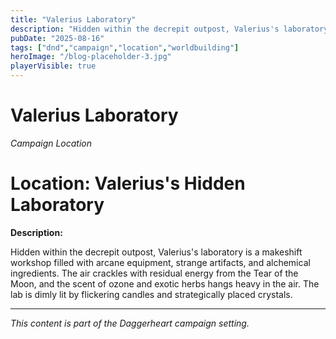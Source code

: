 ```yaml
---
title: "Valerius Laboratory"
description: "Hidden within the decrepit outpost, Valerius's laboratory is a makeshift workshop filled with arcane equipment, strange artifacts, an..."
pubDate: "2025-08-16"
tags: ["dnd","campaign","location","worldbuilding"]
heroImage: "/blog-placeholder-3.jpg"
playerVisible: true
---
```



# Valerius Laboratory
*Campaign Location*

# Location: Valerius's Hidden Laboratory

**Description:**

Hidden within the decrepit outpost, Valerius's laboratory is a makeshift workshop filled with arcane equipment, strange artifacts, and alchemical ingredients. The air crackles with residual energy from the Tear of the Moon, and the scent of ozone and exotic herbs hangs heavy in the air. The lab is dimly lit by flickering candles and strategically placed crystals.

---

*This content is part of the Daggerheart campaign setting.*